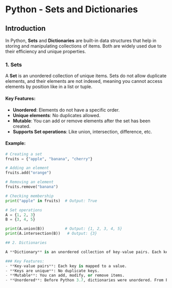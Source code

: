# Python - Sets and Dictionaries

## Introduction
In Python, **Sets** and **Dictionaries** are built-in data structures that help in storing and manipulating collections of items. Both are widely used due to their efficiency and unique properties.

### 1. Sets
A **Set** is an unordered collection of unique items. Sets do not allow duplicate elements, and their elements are not indexed, meaning you cannot access elements by position like in a list or tuple.

#### Key Features:
- **Unordered**: Elements do not have a specific order.
- **Unique elements**: No duplicates allowed.
- **Mutable**: You can add or remove elements after the set has been created.
- **Supports Set operations**: Like union, intersection, difference, etc.

#### Example:
```python
# Creating a set
fruits = {"apple", "banana", "cherry"}

# Adding an element
fruits.add("orange")

# Removing an element
fruits.remove("banana")

# Checking membership
print("apple" in fruits)  # Output: True

# Set operations
A = {1, 2, 3}
B = {3, 4, 5}

print(A.union(B))         # Output: {1, 2, 3, 4, 5}
print(A.intersection(B))   # Output: {3}

## 2. Dictionaries

A **Dictionary** is an unordered collection of key-value pairs. Each key is unique, and the values can be of any data type. Dictionaries are often used to store related data where each item has a label (key).

### Key Features:
- **Key-value pairs**: Each key is mapped to a value.
- **Keys are unique**: No duplicate keys.
- **Mutable**: You can add, modify, or remove items.
- **Unordered**: Before Python 3.7, dictionaries were unordered. From Python 3.7+, they maintain insertion order.
